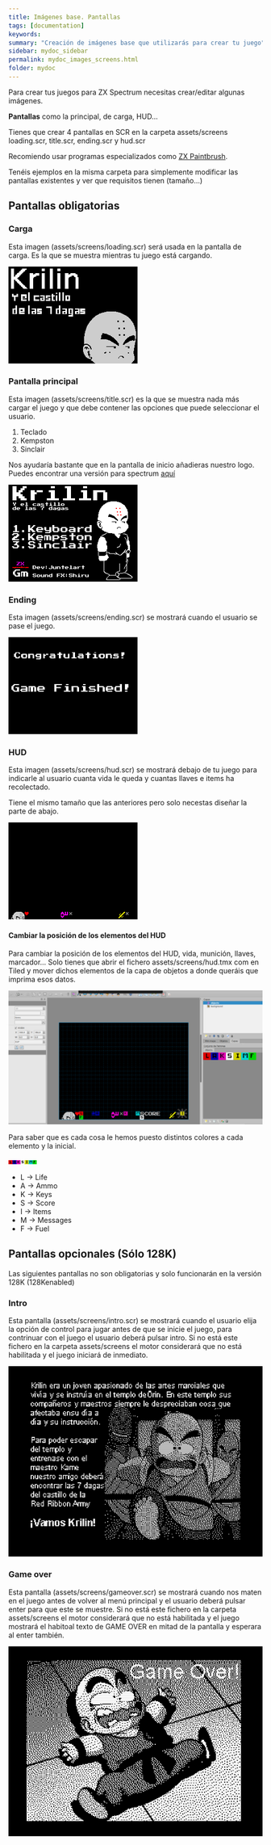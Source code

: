 ```yaml
---
title: Imágenes base. Pantallas
tags: [documentation]
keywords:
summary: "Creación de imágenes base que utilizarás para crear tu juego"
sidebar: mydoc_sidebar
permalink: mydoc_images_screens.html
folder: mydoc
---
```


Para crear tus juegos para ZX Spectrum necesitas crear/editar algunas imágenes.

**Pantallas** como la principal, de carga, HUD...

Tienes que crear 4 pantallas en SCR en la carpeta assets/screens loading.scr, title.scr, ending.scr y hud.scr

Recomiendo usar programas especializados como [ZX Paintbrush](https://sourcesolutions.itch.io/zx-paintbrush).

Tenéis ejemplos en la misma carpeta para simplemente modificar las pantallas existentes y ver que requisitos tienen (tamaño...)

## Pantallas obligatorias

### Carga

Esta imagen (assets/screens/loading.scr) será usada en la pantalla de carga. Es la que se muestra mientras tu juego está cargando.

![](images/loading.png)

### Pantalla principal

Esta imagen (assets/screens/title.scr) es la que se muestra nada más cargar el juego y que debe contener las opciones que puede seleccionar el usuario.

1. Teclado
2. Kempston
3. Sinclair

Nos ayudaría bastante que en la pantalla de inicio añadieras nuestro logo. Puedes encontrar una versión para spectrum [aquí](images/logo_spectrum.png)

![](images/title.png)

### Ending

Esta imagen (assets/screens/ending.scr) se mostrará cuando el usuario se pase el juego.

![](images/ending.png)

### HUD

Esta imagen (assets/screens/hud.scr) se mostrará debajo de tu juego para indicarle al usuario cuanta vida le queda y cuantas llaves e items ha recolectado.

Tiene el mismo tamaño que las anteriores pero solo necestas diseñar la parte de abajo.

![](images/hud.png)

#### Cambiar la posición de los elementos del HUD
Para cambiar la posición de los elementos del HUD, vida, munición, llaves, marcador... Solo tienes que abrir el fichero assets/screens/hud.tmx com en Tiled y mover dichos elementos de la capa de objetos a donde queráis que imprima esos datos.

![](images/hud_positioning.png)

Para saber que es cada cosa le hemos puesto distintos colores a cada elemento y la inicial.

![](images/hud-tileset.png)

* L -> Life
* A -> Ammo
* K -> Keys
* S -> Score
* I -> Items
* M -> Messages
* F -> Fuel

## Pantallas opcionales (Sólo 128K)

Las siguientes pantallas no son obligatorias y solo funcionarán en la versión 128K (128Kenabled)

### Intro

Esta pantalla (assets/screens/intro.scr) se mostrará cuando el usuario elija la opción de control para jugar antes de que se inicie el juego, para contrinuar con el juego el usuario deberá pulsar intro. Si no está este fichero en la carpeta assets/screens el motor considerará que no está habilitada y el juego iniciará de inmediato.

![](images/intro.png)

### Game over

Esta pantalla (assets/screens/gameover.scr) se mostrará cuando nos maten en el juego antes de volver al menú principal y el usuario deberá pulsar enter para que este se muestre. Si no está este fichero en la carpeta assets/screens el motor considerará que no está habilitada y el juego mostrará el habitoal texto de GAME OVER en mitad de la pantalla y esperara al enter también.

![](images/gameover.png)

